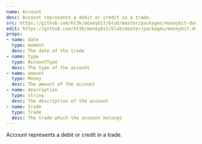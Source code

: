 ```yaml
---
name: Account
desc: Account represents a debit or credit in a trade.
src: https://github.com/kt3k/moneybit/blob/master/packages/moneybit-domain/account.js
edit: https://github.com/kt3k/moneybit/blob/master/packages/moneybit-domain/account.md
props:
- name: date
  type: moment
  desc: The date of the trade
- name: type
  type: AccountType
  desc: The type of the account
- name: amount
  type: Money
  desc: The amount of the account
- name: description
  type: string
  desc: The description of the account
- name: trade
  type: Trade
  desc: The trade which the account belongs
---
```


Account represents a debit or credit in a trade.
